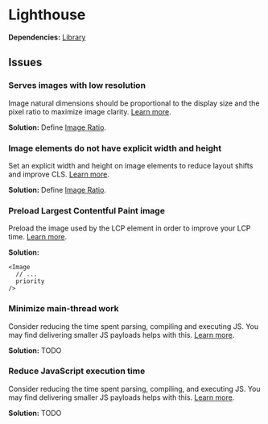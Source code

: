# Lighthouse

**Dependencies:** [Library](/lighthouse/README.md#library)

## Issues

### Serves images with low resolution

Image natural dimensions should be proportional to the display size and the pixel ratio to maximize image clarity. [Learn more](https://web.dev/serve-responsive-images/?utm_source=lighthouse&utm_medium=devtools).

**Solution:** Define [Image Ratio](/next.js/extend/image.md#image-ratio).

### Image elements do not have explicit width and height

Set an explicit width and height on image elements to reduce layout shifts and improve CLS. [Learn more](https://web.dev/optimize-cls/?utm_source=lighthouse&utm_medium=devtools#images-without-dimensions).

**Solution:** Define [Image Ratio](/next.js/extend/image.md#image-ratio).

### Preload Largest Contentful Paint image

Preload the image used by the LCP element in order to improve your LCP time. [Learn more](https://web.dev/optimize-lcp/?utm_source=lighthouse&utm_medium=devtools#preload-important-resources).

**Solution:**

```tsx
<Image
  // ...
  priority
/>
```

### Minimize main-thread work

Consider reducing the time spent parsing, compiling and executing JS. You may find delivering smaller JS payloads helps with this. [Learn more](https://web.dev/mainthread-work-breakdown/?utm_source=lighthouse&utm_medium=devtools).

**Solution:** TODO

### Reduce JavaScript execution time

Consider reducing the time spent parsing, compiling, and executing JS. You may find delivering smaller JS payloads helps with this. [Learn more](https://web.dev/bootup-time/?utm_source=lighthouse&utm_medium=devtools).

**Solution:** TODO
